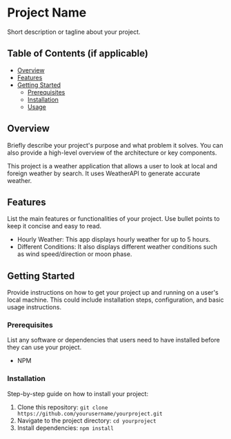 # Project Name

Short description or tagline about your project.

## Table of Contents (if applicable)
- [Overview](#overview)
- [Features](#features)
- [Getting Started](#getting-started)
  - [Prerequisites](#prerequisites)
  - [Installation](#installation)
  - [Usage](#usage)


## Overview

Briefly describe your project's purpose and what problem it solves. You can also provide a high-level overview of the architecture or key components.

This project is a weather application that allows a user to look at local and foreign weather by search. It uses WeatherAPI to generate accurate weather.

## Features

List the main features or functionalities of your project. Use bullet points to keep it concise and easy to read.

- Hourly Weather: This app displays hourly weather for up to 5 hours.
- Different Conditions: It also displays different weather conditions such as wind speed/direction or moon phase.

## Getting Started

Provide instructions on how to get your project up and running on a user's local machine. This could include installation steps, configuration, and basic usage instructions.

### Prerequisites

List any software or dependencies that users need to have installed before they can use your project.

- NPM

### Installation

Step-by-step guide on how to install your project:

1. Clone this repository: `git clone https://github.com/yourusername/yourproject.git`
2. Navigate to the project directory: `cd yourproject`
3. Install dependencies: `npm install`
